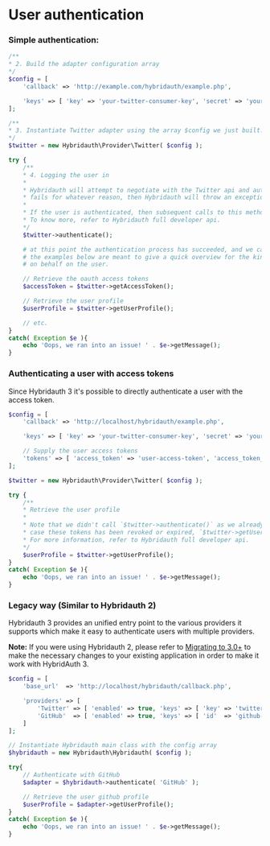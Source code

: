 User authentication
===================

### Simple authentication:

```php
/**
* 2. Build the adapter configuration array
*/
$config = [
    'callback' => 'http://example.com/hybridauth/example.php',

    'keys' => [ 'key' => 'your-twitter-consumer-key', 'secret' => 'your-twitter-consumer-secret' ]
];

/**
* 3. Instantiate Twitter adapter using the array $config we just built.
*/
$twitter = new Hybridauth\Provider\Twitter( $config );

try {
    /**
    * 4. Logging the user in
    *
    * Hybridauth will attempt to negotiate with the Twitter api and authenticate the user. If the process
    * fails for whatever reason, then Hybridauth will throw an exception.
    *
    * If the user is authenticated, then subsequent calls to this method will be ignored (yield a boolean).
    * To know more, refer to Hybridauth full developer api.
    */
    $twitter->authenticate();

    # at this point the authentication process has succeeded, and we can proceed with our application logic.
    # the examples below are meant to give a quick overview for the kind actions that Hybridauth can execute
    # on behalf on the user.

    // Retrieve the oauth access tokens
    $accessToken = $twitter->getAccessToken();

    // Retrieve the user profile
    $userProfile = $twitter->getUserProfile();

    // etc.
}
catch( Exception $e ){
    echo 'Oops, we ran into an issue! ' . $e->getMessage();
}
```

### Authenticating a user with access tokens

Since Hybridauth 3 it's possible to directly authenticate a user with the access token.

```php
$config = [
    'callback' => 'http://localhost/hybridauth/example.php',

    'keys' => [ 'key' => 'your-twitter-consumer-key', 'secret' => 'your-twitter-consumer-secret' ],

    // Supply the user access tokens
    'tokens' => [ 'access_token' => 'user-access-token', 'access_token_secret' => 'user-access-token-secret' ]
];

$twitter = new Hybridauth\Provider\Twitter( $config );

try {
    /**
    * Retrieve the user profile
    *
    * Note that we didn't call `$twitter->authenticate()` as we already have the user access tokens and in
    * case these tokens has been revoked or expired, `$twitter->getUserProfile()` will throw an exception.
    * For more information, refer to Hybridauth full developer api.
    */
    $userProfile = $twitter->getUserProfile();
}
catch( Exception $e ){
    echo 'Oops, we ran into an issue! ' . $e->getMessage();
}
```

### Legacy way (Similar to Hybridauth 2)

Hybridauth 3 provides an unified entry point to the various providers it supports which make it easy to authenticate users
with multiple providers.


**Note:** If you were using Hybridauth 2, please refer to [Migrating to 3.0+](developer-ref-migrating.html) to make the
necessary changes to your existing application in order to make it work with HybridAuth 3.

```php
$config = [
    'base_url'  => 'http://localhost/hybridauth/callback.php',

    'providers' => [
        'Twitter' => [ 'enabled' => true, 'keys' => [ 'key' => 'twitter-consumer-key' , 'secret' => 'twitter-consumer-secret'   ] ],
        'GitHub'  => [ 'enabled' => true, 'keys' => [ 'id'  => 'github-application-id', 'secret' => 'github-application-secret' ] ]
    ]
];

// Instantiate Hybridauth main class with the config array
$hybridauth = new Hybridauth\Hybridauth( $config );

try{
    // Authenticate with GitHub
    $adapter = $hybridauth->authenticate( 'GitHub' );

    // Retrieve the user github profile
    $userProfile = $adapter->getUserProfile();
}
catch( Exception $e ){
    echo 'Oops, we ran into an issue! ' . $e->getMessage();
}
```
